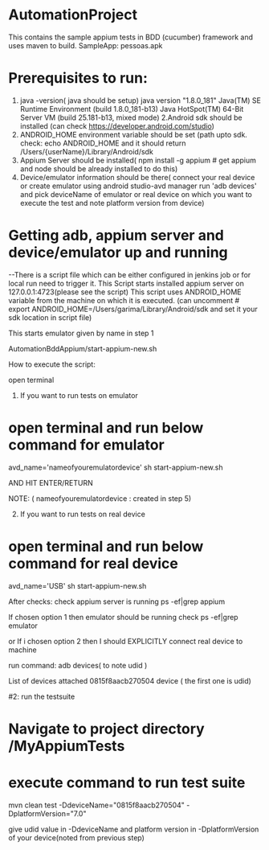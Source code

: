 # AutomationProject
This contains the sample appium tests in BDD (cucumber) framework and uses maven to build.
SampleApp: pessoas.apk

# Prerequisites to run:
1. java -version( java should be setup)
java version "1.8.0_181"
Java(TM) SE Runtime Environment (build 1.8.0_181-b13)
Java HotSpot(TM) 64-Bit Server VM (build 25.181-b13, mixed mode)
2.Android  sdk should be installed (can check https://developer.android.com/studio)
3. ANDROID_HOME environment variable should be set (path upto sdk. check: echo ANDROID_HOME
and it should return /Users/{userName}/Library/Android/sdk
4. Appium Server should be installed( npm install -g appium  # get appium and node should be already installed to do this)
5. Device/emulator information should be there( connect your real device or create emulator using android studio-avd manager run 'adb devices' and pick  deviceName of emulator or real device on which you want to execute the test and note platform version from device)



# Getting adb, appium server and device/emulator up and running
--There is a script file which can be either configured in jenkins job or for local run need to trigger it.
This Script starts installed appium server on 127.0.0.1:4723(please see the script)
This script uses ANDROID_HOME variable from the machine on which it is executed.
(can uncomment # export ANDROID_HOME=/Users/garima/Library/Android/sdk and set it your sdk location in script file)

This starts emulator given by name in step 1 

AutomationBddAppium/start-appium-new.sh

How to execute the script:

open terminal

1. If you want to run tests on emulator

# open terminal and run below command for emulator

avd_name='nameofyouremulatordevice' sh start-appium-new.sh 

AND HIT ENTER/RETURN

NOTE: ( nameofyouremulatordevice : created in step 5)

2. If you want to run tests on real device

# open terminal and run below command for real device

avd_name='USB' sh start-appium-new.sh 




After checks: 
check appium server is running
ps -ef|grep appium

If chosen option 1 then emulator should be running check 
ps -ef|grep emulator

or  If i chosen option 2 then I should EXPLICITLY connect real device to machine 

run command:  adb devices( to note udid )

List of devices attached
0815f8aacb270504	device ( the first one is udid)



#2:  run the testsuite

# Navigate to project directory /MyAppiumTests

# execute command to run test suite

mvn clean test  -DdeviceName="0815f8aacb270504" -DplatformVersion="7.0"

give udid value in -DdeviceName and platform version in -DplatformVersion of your device(noted from previous step)







